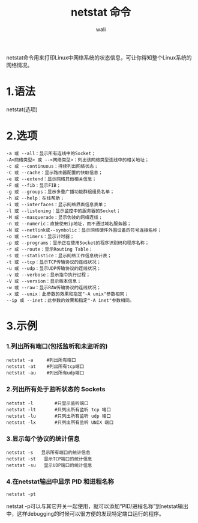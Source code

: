 ﻿---
layout: post
title: netstat 命令  #标题
tagline: 
category: linux      #分类
author: wali    #作者
tag: linux     #标签
ghurl:        #github url
ghurl_zip:    #github zip下载

post_nav: ["1.语法","2.选项","3.示例"]
---

netstat命令用来打印Linux中网络系统的状态信息，可让你得知整个Linux系统的网络情况。

# 1.语法
	
netstat(选项)
	
# 2.选项
	
```linux
-a 或 --all：显示所有连线中的Socket；
-A<网络类型> 或 --<网络类型>：列出该网络类型连线中的相关地址；
-c 或 --continuous：持续列出网络状态；
-C 或 --cache：显示路由器配置的快取信息；
-e 或 --extend：显示网络其他相关信息；
-F 或 --fib：显示FIB；
-g 或 --groups：显示多重广播功能群组组员名单；
-h 或 --help：在线帮助；
-i 或 --interfaces：显示网络界面信息表单；
-l 或 --listening：显示监控中的服务器的Socket；
-M 或 --masquerade：显示伪装的网络连线；
-n 或 --numeric：直接使用ip地址，而不通过域名服务器；
-N 或 --netlink或--symbolic：显示网络硬件外围设备的符号连接名称；
-o 或 --timers：显示计时器；
-p 或 --programs：显示正在使用Socket的程序识别码和程序名称；
-r 或 --route：显示Routing Table；
-s 或 --statistice：显示网络工作信息统计表；
-t 或 --tcp：显示TCP传输协议的连线状况；
-u 或 --udp：显示UDP传输协议的连线状况；
-v 或 --verbose：显示指令执行过程；
-V 或 --version：显示版本信息；
-w 或 --raw：显示RAW传输协议的连线状况；
-x 或 --unix：此参数的效果和指定"-A unix"参数相同；
--ip 或 --inet：此参数的效果和指定"-A inet"参数相同。
```

# 3.示例

### 1.列出所有端口(包括监听和未监听的)

```linux
netstat -a     #列出所有端口
netstat -at    #列出所有tcp端口
netstat -au    #列出所有udp端口  
```

### 2.列出所有处于监听状态的 Sockets

```linux
netstat -l        #只显示监听端口
netstat -lt       #只列出所有监听 tcp 端口
netstat -lu       #只列出所有监听 udp 端口
netstat -lx       #只列出所有监听 UNIX 端口
```

### 3.显示每个协议的统计信息

```linux
netstat -s   显示所有端口的统计信息
netstat -st   显示TCP端口的统计信息
netstat -su   显示UDP端口的统计信息
```

### 4.在netstat输出中显示 PID 和进程名称

```linux
netstat -pt
```

netstat -p可以与其它开关一起使用，就可以添加“PID/进程名称”到netstat输出中，这样debugging的时候可以很方便的发现特定端口运行的程序。

























































